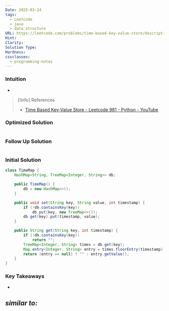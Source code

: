 ```yaml
---
Date: 2025-03-24
tags:
  - Leetcode
  - java
  - data_structure
URL: https://leetcode.com/problems/time-based-key-value-store/description/
Hint: 
Clarity: 
Solution Type: 
Hardness: 
cssclasses:
  - programming-notes
---
```


### Intuition
- 

> [!info] References
> - [Time Based Key-Value Store - Leetcode 981 - Python - YouTube](https://youtu.be/fu2cD_6E8Hw)
### Optimized Solution
```java

```
### Follow Up Solution
```java

```
### Initial Solution
```java
class TimeMap {
    HashMap<String, TreeMap<Integer, String>> db;

    public TimeMap() {
        db = new HashMap<>();
    }

    public void set(String key, String value, int timestamp) {
        if (!db.containsKey(key))
            db.put(key, new TreeMap<>());
        db.get(key).put(timestamp, value);
    }

    public String get(String key, int timestamp) {
        if (!db.containsKey(key))
            return "";
        TreeMap<Integer, String> times = db.get(key);
        Map.entry<Integer, String> entry = times.floorEntry(timestamp);
        return (entry == null) ? "" : entry.getValue();
    }
}
```
### Key Takeaways
- 

*similar to:* 
- 